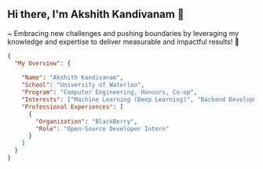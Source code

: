 
## Hi there, I'm Akshith Kandivanam 👋 

~ Embracing new challenges and pushing boundaries by leveraging my knowledge and expertise to deliver measurable and impactful results! 🎯
```json
{
  "My Overview": {
  
    "Name": "Akshith Kandivanam",
    "School": "University of Waterloo",
    "Program": "Computer Engineering, Honours, Co-op",
    "Interests": ["Machine Learning (Deep Learning)", "Backend Development", "Cloud Computing"],
    "Professional Experiences": [
      {
        "Organization": "BlackBerry",
        "Role": "Open-Source Developer Intern"
      }
    ]
  }
}

```
<!---
akkik04/akkik04 is a ✨ special ✨ repository because its `README.md` (this file) appears on your GitHub profile.
You can click the Preview link to take a look at your changes.
--->
